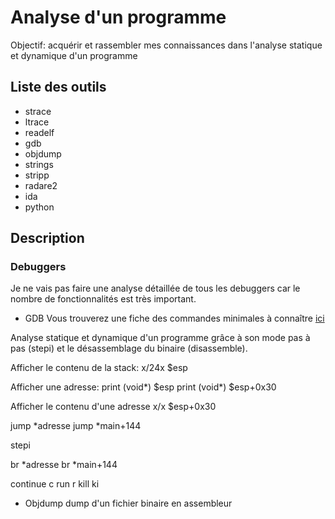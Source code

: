 # Analyse d'un programme

Objectif: acquérir et rassembler mes connaissances dans l'analyse statique et dynamique d'un programme

## Liste des outils

- strace
- ltrace
- readelf
- gdb
- objdump
- strings
- stripp
- radare2
- ida
- python

## Description

### Debuggers

Je ne vais pas faire une analyse détaillée de tous les debuggers car le nombre de fonctionnalités est très important.

- GDB
Vous trouverez une fiche des commandes minimales à connaître [ici](http://darkdust.net/files/GDB%20Cheat%20Sheet.pdf)

Analyse statique et dynamique d'un programme grâce à son mode pas à pas (stepi) et le désassemblage du binaire (disassemble).

Afficher le contenu de la stack:
x/24x $esp


Afficher une adresse:
print (void*) $esp
print (void*) $esp+0x30

Afficher le contenu d'une adresse
x/x $esp+0x30

jump *adresse
jump *main+144

stepi

br *adresse
br *main+144

continue c
run r
kill ki



- Objdump
dump d'un fichier binaire en assembleur





